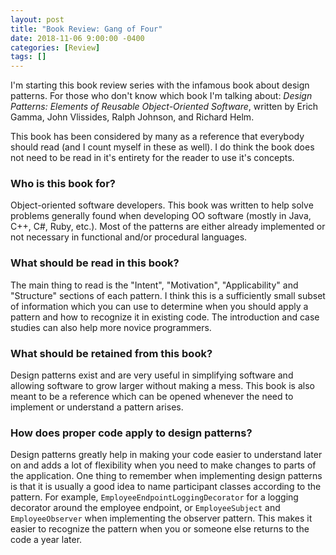 ```yaml
---
layout: post
title: "Book Review: Gang of Four"
date: 2018-11-06 9:00:00 -0400
categories: [Review]
tags: []
---
```

I'm starting this book review series with the infamous book about design patterns. For those who don't know which book I'm talking about: *Design Patterns: Elements of Reusable Object-Oriented Software*, written by Erich Gamma, John Vlissides, Ralph Johnson, and Richard Helm.

This book has been considered by many as a reference that everybody should read (and I count myself in these as well). I do think the book does not need to be read in it's entirety for the reader to use it's concepts.

### Who is this book for?
Object-oriented software developers. This book was written to help solve problems generally found when developing OO software (mostly in Java, C++, C#, Ruby, etc.). Most of the patterns are either already implemented or not necessary in functional and/or procedural languages.

### What should be read in this book?
The main thing to read is the "Intent", "Motivation", "Applicability" and "Structure" sections of each pattern. I think this is a sufficiently small subset of information which you can use to determine when you should apply a pattern and how to recognize it in existing code. The introduction and case studies can also help more novice programmers.

### What should be retained from this book?
Design patterns exist and are very useful in simplifying software and allowing software to grow larger without making a mess. This book is also meant to be a reference which can be opened whenever the need to implement or understand a pattern arises.

### How does proper code apply to design patterns?
Design patterns greatly help in making your code easier to understand later on and adds a lot of flexibility when you need to make changes to parts of the application. One thing to remember when implementing design patterns is that it is usually a good idea to name participant classes according to the pattern. For example, `EmployeeEndpointLoggingDecorator` for a logging decorator around the employee endpoint, or `EmployeeSubject` and `EmployeeObserver` when implementing the observer pattern. This makes it easier to recognize the pattern when you or someone else returns to the code a year later.
